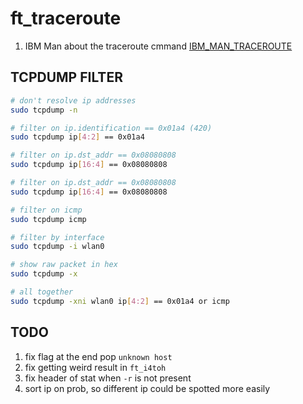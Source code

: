 # ft_traceroute

1. IBM Man about the traceroute cmmand
   [IBM_MAN_TRACEROUTE](https://www.ibm.com/docs/fr/power8?topic=commands-traceroute-command)

## TCPDUMP FILTER

```sh
# don't resolve ip addresses
sudo tcpdump -n

# filter on ip.identification == 0x01a4 (420)
sudo tcpdump ip[4:2] == 0x01a4

# filter on ip.dst_addr == 0x08080808
sudo tcpdump ip[16:4] == 0x08080808

# filter on ip.dst_addr == 0x08080808
sudo tcpdump ip[16:4] == 0x08080808

# filter on icmp
sudo tcpdump icmp

# filter by interface
sudo tcpdump -i wlan0

# show raw packet in hex
sudo tcpdump -x

# all together
sudo tcpdump -xni wlan0 ip[4:2] == 0x01a4 or icmp
```

## TODO

1. fix flag at the end pop `unknown host`
1. fix getting weird result in `ft_i4toh`
1. fix header of stat when `-r` is not present
1. sort ip on prob, so different ip could be spotted more easily
